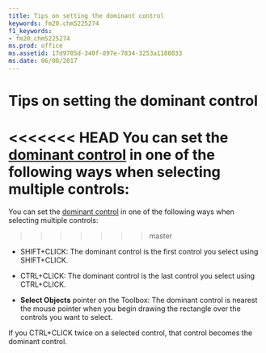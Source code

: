 ```yaml
---
title: Tips on setting the dominant control
keywords: fm20.chm5225274
f1_keywords:
- fm20.chm5225274
ms.prod: office
ms.assetid: 17d9705d-340f-897e-7834-3253a1188033
ms.date: 06/08/2017
---
```



# Tips on setting the dominant control

<<<<<<< HEAD
You can set the [dominant control](../../Glossary/glossary-vba.md) in one of the following ways when selecting multiple controls:
=======
You can set the [dominant control](../../Glossary/glossary-vba.md#dominant-control) in one of the following ways when selecting multiple controls:
>>>>>>> master



- SHIFT+CLICK: The dominant control is the first control you select using SHIFT+CLICK.
    
- CTRL+CLICK: The dominant control is the last control you select using CTRL+CLICK.
    
-  **Select Objects** pointer on the Toolbox: The dominant control is nearest the mouse pointer when you begin drawing the rectangle over the controls you want to select.
    

If you CTRL+CLICK twice on a selected control, that control becomes the dominant control.

